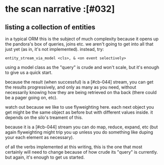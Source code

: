 # the scan narrative :[#032]

## listing a collection of entities

in a typical ORM this is the subject of much complexity because it opens
up the pandora's box of queries, joins etc. we aren't going to get into
all that just yet (as in, it's not implemented). instead, try:


    entity_stream_via_model <cls>, & <on event selectively>


using a model class as the "query" is crude and won't scale, but it's
enough to give us a quick start.

because the result (when successful) is a [#cb-044] stream, you can get
the results progressively, and only as many as you need, without necessarily
knowing how they are being retrieved on tha back (there could be a pager
going on, etc).

watch out because we like to use flyweighting here. each next object you
get might be the same object as before but with different values inside.
it depends on the silo's treament of this.

because it is a [#cb-044] stream you can do map, reduce, expand, etc (but again
flyweighting might trip you up unless you do something like duping your
each element as necessary).

of all the verbs implemented at this writing, this is the one that most
certainly will need to change because of how crude its "query" is
currently. but again, it's enough to get us started.
